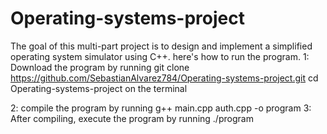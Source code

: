 # Operating-systems-project
The goal of this multi-part project is to design and implement a simplified operating system simulator using C++.
here's how to run the program.
1: Download the program by running git clone https://github.com/SebastianAlvarez784/Operating-systems-project.git
cd Operating-systems-project
on the terminal

2: compile the program by running g++ main.cpp auth.cpp -o program
3: After compiling, execute the program by running ./program


